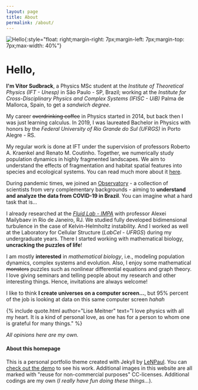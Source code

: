 ```yaml
---
layout: page
title: About
permalink: /about/
---
```


![Hello](../assets/img/projects/about/myperfil.jpg){:style="float: right;margin-right: 7px;margin-left: 7px;margin-top: 7px;max-width: 40%"}


<h1>Hello,</h1>

**I'm Vítor Sudbrack**, a Physics MSc student at the *Institute of Theoretical Physics (IFT - Unesp)* in São Paulo - SP, Brazil; working at the *Institute for Cross-Disciplinary Physics and Complex Systems (IFISC - UiB)* Palma de Mallorca, Spain, to get a *sandwich degree*.

My career ~~overdrinking coffee~~ in Physics started in 2014, but back then I was just learning calculus. In 2019, I was laureated Bachelor in Physics with honors by the *Federal University of Rio Grande do Sul (UFRGS)* in Porto Alegre - RS.

My regular work is done at IFT under the supervision of professors Roberto A. Kraenkel and Renato M. Coutinho. Together, we numerically study population dynamics in highly fragmented landscapes. We aim to understand the effects of fragmentation and habitat spatial features into species and ecological systems. You can read much more about it [here](/projects/frag.html). 

During pandemic times, we joined an [Observatory](https://covid19br.github.io) - a collection of scientists from very complementary backgrounds - aiming to **understand and analyze the data from COVID-19 in Brazil**. You can imagine what a hard task that is...	

I already researched at the *[Fluid Lab - IMPA](http://fluid.impa.br/Home)* with professor Alexei Mailybaev in Rio de Janeiro, RJ. We studied fully developed bidimensional turbulence in the case of Kelvin-Helmholtz instability. And I worked as well at the Laboratory for Cellular Structure (*LabCel - UFRGS*) during my undergraduate years. There I started working with mathematical biology, **uncracking the puzzles of life**!

I am mostly **interested** in *mathematical biology*, i.e., modeling population dynamics, complex systems and evolution. Also, I enjoy some mathematical ~~monsters~~ puzzles such as nonlinear differential equations and graph theory. I love giving seminars and telling people about my research and other interesting things. Hence, invitations are always welcome!

I like to think **I create universes on a computer screen...**, but 95% percent of the job is looking at data on this same computer screen *hahah* 

{% include quote.html author="Lise Meitner" text="I love physics with all my heart.
It is a kind of personal love, as one has for a person to whom one is grateful for many things." %}

*All opinions here are my own.*

<!--## Places

{% include image.html url="/assets/docs/projects/mathbio/slidesDDNetworks.pdf" image="projects/mathbio/slides.jpg" text="IFISC - UiB (2020)" %}
{% include image.html url="/assets/docs/projects/mathbio/slidesDDNetworks.pdf" image="projects/mathbio/slides.jpg" text="IFT - Unesp (2019)" %}
{% include image.html url="/assets/docs/projects/mathbio/slidesDDNetworks.pdf" image="projects/mathbio/slides.jpg" text="Fluid - IMPA (2019)" %}
{% include image.html url="/assets/docs/projects/mathbio/slidesDDNetworks.pdf" image="projects/mathbio/slides.jpg" text="IF - UFRGS (2014)" %} -->

#### About this homepage

This is a personal portfolio theme created with Jekyll by [LeNPaul](https://github.com/LeNPaul). You can [check out the demo](lenpaul.github.io/portfolio-jekyll-theme/) to see his work. Additional images in this website are all marked with "reuse for non-commercial purposes" CC-licenses. Additional codings are my own (*I really have fun doing these things...*).

